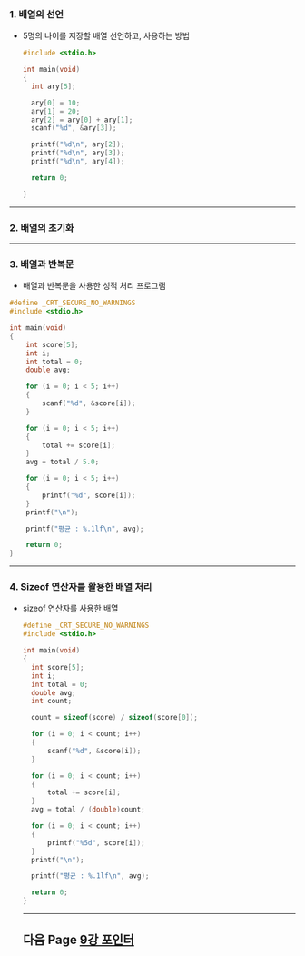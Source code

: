 ### 1. 배열의 선언

* 5명의 나이를 저장할 배열 선언하고, 사용하는 방법

  ```c
  #include <stdio.h>
  
  int main(void)
  {
  	int ary[5];
  
  	ary[0] = 10;
  	ary[1] = 20;
  	ary[2] = ary[0] + ary[1];
  	scanf("%d", &ary[3]);
  
  	printf("%d\n", ary[2]);
  	printf("%d\n", ary[3]);
  	printf("%d\n", ary[4]);
  
  	return 0;
  
  }
  ```









---

### 2. 배열의 초기화













---

### 3. 배열과 반복문



* 배열과 반복문을 사용한 성적 처리 프로그램

```C
#define _CRT_SECURE_NO_WARNINGS
#include <stdio.h>

int main(void)
{
	int score[5];
	int i;
	int total = 0;
	double avg;

	for (i = 0; i < 5; i++)
	{
		scanf("%d", &score[i]);
	}

	for (i = 0; i < 5; i++)
	{
		total += score[i];
	}
	avg = total / 5.0;

	for (i = 0; i < 5; i++)
	{
		printf("%d", score[i]);
	}
	printf("\n");

	printf("평균 : %.1lf\n", avg);

	return 0;
}
```





---

### 4. Sizeof 연산자를 활용한 배열 처리





* sizeof 연산자를 사용한 배열

  ```c
  #define _CRT_SECURE_NO_WARNINGS
  #include <stdio.h>
  
  int main(void)
  {
  	int score[5];
  	int i;
  	int total = 0;
  	double avg;
  	int count;
  
  	count = sizeof(score) / sizeof(score[0]);
  
  	for (i = 0; i < count; i++)
  	{
  		scanf("%d", &score[i]);
  	}
  
  	for (i = 0; i < count; i++)
  	{
  		total += score[i];
  	}
  	avg = total / (double)count;
  
  	for (i = 0; i < count; i++)
  	{
  		printf("%5d", score[i]);
  	}
  	printf("\n");
  
  	printf("평균 : %.1lf\n", avg);
  
  	return 0;
  }
  ```

  ---
  
  ## 다음 Page [9강 포인터](https://github.com/sumin2123/Study-C/blob/main/Char09.%ED%8F%AC%EC%9D%B8%ED%84%B0/9.%ED%8F%AC%EC%9D%B8%ED%84%B0.md#1-%ED%8F%AC%EC%9D%B8%ED%84%B0%EC%9D%98-%EA%B8%B0%EB%B3%B8-%EA%B0%9C%EB%85%90)
